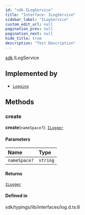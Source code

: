 ```yaml
---
id: "sdk.ILogService"
title: "Interface: ILogService"
sidebar_label: "ILogService"
custom_edit_url: null
pagination_prev: null
pagination_next: null
hide_title: true
description: "Test Description"
---
```


[sdk](../namespaces/sdk.md).ILogService

## Implemented by

- [`Logging`](../classes/sdk.Logging.md)

## Methods

### create

**create**(`nameSpace?`): [`ILogger`](sdk.ILogger.md)

#### Parameters

| Name | Type |
| :------ | :------ |
| `nameSpace?` | `string` |

#### Returns

[`ILogger`](sdk.ILogger.md)

#### Defined in

sdk/typings/lib/interfaces/log.d.ts:8
